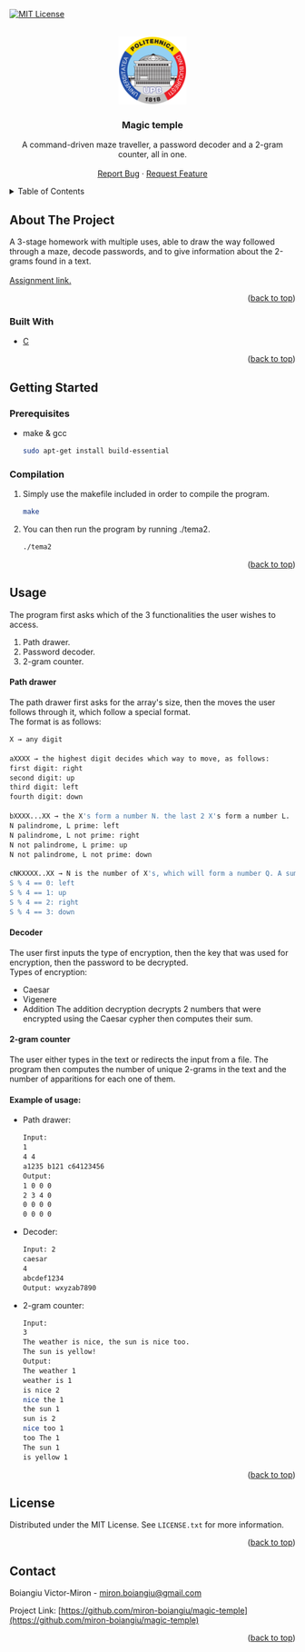 <div id="top"></div>

[![MIT License][license-shield]][license-url]



<!-- PROJECT LOGO -->
<br />
<div align="center">
  <a href="https://github.com/miron-boiangiu/magic-temple">
    <img src="images/logo.png" alt="Logo" width="120" height="120">
  </a>

<h3 align="center">Magic temple</h3>

  <p align="center">
    A command-driven maze traveller, a password decoder and a 2-gram counter, all in one.
    <br />
    <br />
    <a href="https://github.com/miron-boiangiu/magic-temple/issues">Report Bug</a>
    ·
    <a href="https://github.com/miron-boiangiu/magic-temple/issues">Request Feature</a>
  </p>
</div>



<!-- TABLE OF CONTENTS -->
<details>
  <summary>Table of Contents</summary>
  <ol>
    <li>
      <a href="#about-the-project">About The Project</a>
      <ul>
        <li><a href="#built-with">Built With</a></li>
      </ul>
    </li>
    <li>
      <a href="#getting-started">Getting Started</a>
      <ul>
        <li><a href="#prerequisites">Prerequisites</a></li>
      </ul>
    </li>
    <li><a href="#usage">Usage</a></li>
    <li><a href="#license">License</a></li>
    <li><a href="#contact">Contact</a></li>
  </ol>
</details>



<!-- ABOUT THE PROJECT -->
## About The Project

A 3-stage homework with multiple uses, able to draw the way followed through a maze, decode passwords, and to give information about the 2-grams found in a text.  
<br>
<a href="https://ocw.cs.pub.ro/courses/programare/teme_2021/tema2_2021_cbd">Assignment link.</a>

<p align="right">(<a href="#top">back to top</a>)</p>



### Built With

* [C](http://www.open-std.org/jtc1/sc22/wg14/)

<p align="right">(<a href="#top">back to top</a>)</p>



<!-- GETTING STARTED -->
## Getting Started



### Prerequisites

* make & gcc
  ```sh
  sudo apt-get install build-essential
  ```

### Compilation

1. Simply use the makefile included in order to compile the program.
   ```sh
   make
   ```
2. You can then run the program by running ./tema2.
   ```sh
   ./tema2
   ```

<p align="right">(<a href="#top">back to top</a>)</p>



<!-- USAGE EXAMPLES -->
## Usage
The program first asks which of the 3 functionalities the user wishes to access.  
  
1. Path drawer.  
2. Password decoder.  
3. 2-gram counter.  
  
#### Path drawer

The path drawer first asks for the array's size, then the moves the user follows through it, which follow a special format.  
The format is as follows:  
```sh
X → any digit  

aXXXX → the highest digit decides which way to move, as follows:  
first digit: right  
second digit: up  
third digit: left  
fourth digit: down  
  
bXXXX...XX → the X's form a number N. the last 2 X's form a number L.  
N palindrome, L prime: left  
N palindrome, L not prime: right  
N not palindrome, L prime: up  
N not palindrome, L not prime: down  

cNKXXXX..XX → N is the number of X's, which will form a number Q. A sum S will be computed by starting from the first digit of Q and summing the first K digits of Q, jumping over K digits each time.
S % 4 == 0: left
S % 4 == 1: up
S % 4 == 2: right
S % 4 == 3: down
```
  
#### Decoder

The user first inputs the type of encryption, then the key that was used for encryption, then the password to be decrypted.  
Types of encryption:  
- Caesar  
- Vigenere 
- Addition 
The addition decryption decrypts 2 numbers that were encrypted using the Caesar cypher then computes their sum. 

#### 2-gram counter

The user either types in the text or redirects the input from a file. The program then computes the number of unique 2-grams in the text and the number of apparitions for each one of them.  


#### Example of usage:

* []() Path drawer:  
	```sh
	Input:
	1
	4 4
	a1235 b121 c64123456
	Output:
	1 0 0 0
	2 3 4 0
	0 0 0 0
	0 0 0 0
	```
* []() Decoder:     
	```sh
	Input: 2
	caesar
	4
	abcdef1234
	Output: wxyzab7890
	```
	
* []() 2-gram counter:    
	```sh
	Input:
	3
	The weather is nice, the sun is nice too.
	The sun is yellow!
	Output:
	The weather 1
	weather is 1
	is nice 2
	nice the 1
	the sun 1
	sun is 2
	nice too 1
	too The 1
	The sun 1
	is yellow 1
	```
<p align="right">(<a href="#top">back to top</a>)</p>



<!-- LICENSE -->
## License

Distributed under the MIT License. See `LICENSE.txt` for more information.

<p align="right">(<a href="#top">back to top</a>)</p>



<!-- CONTACT -->
## Contact

Boiangiu Victor-Miron - miron.boiangiu@gmail.com

Project Link: [https://github.com/miron-boiangiu/magic-temple](https://github.com/miron-boiangiu/magic-temple)

<p align="right">(<a href="#top">back to top</a>)</p>



<!-- MARKDOWN LINKS & IMAGES -->
<!-- https://www.markdownguide.org/basic-syntax/#reference-style-links -->
[contributors-shield]: https://img.shields.io/github/contributors/github_username/repo_name.svg?style=for-the-badge
[contributors-url]:https://github.com/miron-boiangiu/magic-temple/graphs/contributors
[forks-shield]: https://img.shields.io/github/forks/github_username/repo_name.svg?style=for-the-badge
[forks-url]:https://github.com/miron-boiangiu/magic-temple/network/members
[stars-shield]: https://img.shields.io/github/stars/github_username/repo_name.svg?style=for-the-badge
[stars-url]:https://github.com/miron-boiangiu/magic-temple/stargazers
[issues-shield]: https://img.shields.io/github/issues/github_username/repo_name.svg?style=for-the-badge
[issues-url]:https://github.com/miron-boiangiu/magic-temple/issues
[license-shield]: https://img.shields.io/github/license/miron-boiangiu/magic-temple.svg?style=for-the-badge
[license-url]:https://github.com/miron-boiangiu/magic-temple/blob/master/LICENSE
[linkedin-shield]: https://img.shields.io/badge/-LinkedIn-black.svg?style=for-the-badge&logo=linkedin&colorB=555
[linkedin-url]: https://linkedin.com/in/linkedin_username
[product-screenshot]: images/screenshot.png
